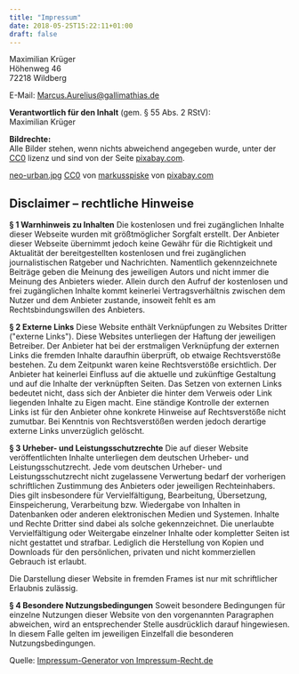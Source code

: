 ```yaml
---
title: "Impressum"
date: 2018-05-25T15:22:11+01:00
draft: false
---
```

Maximilian Krüger  
Höhenweg 46  
72218 Wildberg  

E-Mail: [Marcus.Aurelius@gallimathias.de](mailto:Marcus.Aurelius@gallimathias.de)

__Verantwortlich für den Inhalt__ (gem. § 55 Abs. 2 RStV):  
Maximilian Krüger

__Bildrechte:__  
Alle Bilder stehen, wenn nichts abweichend angegeben wurde, unter der [CC0](https://creativecommons.org/share-your-work/public-domain/cc0/) lizenz und sind von der Seite [pixabay.com](https://pixabay.com).

[neo-urban.jpg](https://pixabay.com/de/neourban-laptop-hardware-computer-1808082/) [CC0](https://creativecommons.org/share-your-work/public-domain/cc0/) von [markusspiske](https://pixabay.com/de/users/markusspiske-670330/) von [pixabay.com](https://pixabay.com)

## Disclaimer – rechtliche Hinweise

__§ 1 Warnhinweis zu Inhalten__
Die kostenlosen und frei zugänglichen Inhalte dieser Webseite wurden mit größtmöglicher Sorgfalt erstellt. Der Anbieter dieser Webseite übernimmt jedoch keine Gewähr für die Richtigkeit und Aktualität der bereitgestellten kostenlosen und frei zugänglichen journalistischen Ratgeber und Nachrichten. Namentlich gekennzeichnete Beiträge geben die Meinung des jeweiligen Autors und nicht immer die Meinung des Anbieters wieder. Allein durch den Aufruf der kostenlosen und frei zugänglichen Inhalte kommt keinerlei Vertragsverhältnis zwischen dem Nutzer und dem Anbieter zustande, insoweit fehlt es am Rechtsbindungswillen des Anbieters.

__§ 2 Externe Links__
Diese Website enthält Verknüpfungen zu Websites Dritter ("externe Links"). Diese Websites unterliegen der Haftung der jeweiligen Betreiber. Der Anbieter hat bei der erstmaligen Verknüpfung der externen Links die fremden Inhalte daraufhin überprüft, ob etwaige Rechtsverstöße bestehen. Zu dem Zeitpunkt waren keine Rechtsverstöße ersichtlich. Der Anbieter hat keinerlei Einfluss auf die aktuelle und zukünftige Gestaltung und auf die Inhalte der verknüpften Seiten. Das Setzen von externen Links bedeutet nicht, dass sich der Anbieter die hinter dem Verweis oder Link liegenden Inhalte zu Eigen macht. Eine ständige Kontrolle der externen Links ist für den Anbieter ohne konkrete Hinweise auf Rechtsverstöße nicht zumutbar. Bei Kenntnis von Rechtsverstößen werden jedoch derartige externe Links unverzüglich gelöscht.

__§ 3 Urheber- und Leistungsschutzrechte__
Die auf dieser Website veröffentlichten Inhalte unterliegen dem deutschen Urheber- und Leistungsschutzrecht. Jede vom deutschen Urheber- und Leistungsschutzrecht nicht zugelassene Verwertung bedarf der vorherigen schriftlichen Zustimmung des Anbieters oder jeweiligen Rechteinhabers. Dies gilt insbesondere für Vervielfältigung, Bearbeitung, Übersetzung, Einspeicherung, Verarbeitung bzw. Wiedergabe von Inhalten in Datenbanken oder anderen elektronischen Medien und Systemen. Inhalte und Rechte Dritter sind dabei als solche gekennzeichnet. Die unerlaubte Vervielfältigung oder Weitergabe einzelner Inhalte oder kompletter Seiten ist nicht gestattet und strafbar. Lediglich die Herstellung von Kopien und Downloads für den persönlichen, privaten und nicht kommerziellen Gebrauch ist erlaubt.

Die Darstellung dieser Website in fremden Frames ist nur mit schriftlicher Erlaubnis zulässig.

__§ 4 Besondere Nutzungsbedingungen__
Soweit besondere Bedingungen für einzelne Nutzungen dieser Website von den vorgenannten Paragraphen abweichen, wird an entsprechender Stelle ausdrücklich darauf hingewiesen. In diesem Falle gelten im jeweiligen Einzelfall die besonderen Nutzungsbedingungen.

Quelle: [Impressum-Generator von Impressum-Recht.de](http://www.impressum-recht.de/impressum-generator/)